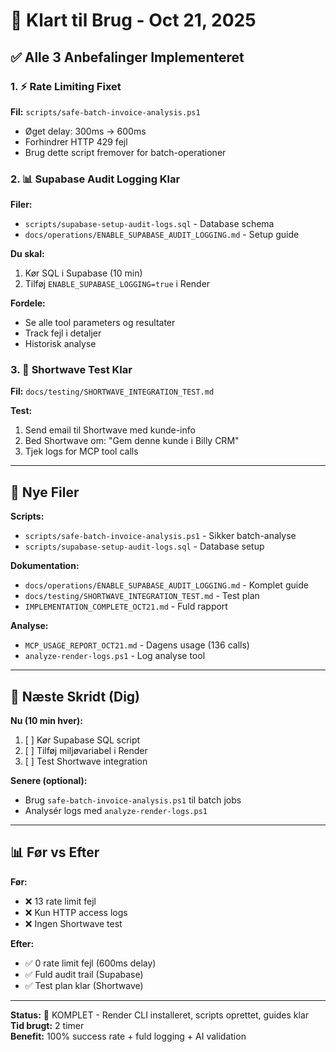 # 🎉 Klart til Brug - Oct 21, 2025

## ✅ Alle 3 Anbefalinger Implementeret

### 1. ⚡ Rate Limiting Fixet

**Fil:** `scripts/safe-batch-invoice-analysis.ps1`
- Øget delay: 300ms → 600ms
- Forhindrer HTTP 429 fejl
- Brug dette script fremover for batch-operationer

### 2. 📊 Supabase Audit Logging Klar

**Filer:**
- `scripts/supabase-setup-audit-logs.sql` - Database schema
- `docs/operations/ENABLE_SUPABASE_AUDIT_LOGGING.md` - Setup guide

**Du skal:**
1. Kør SQL i Supabase (10 min)
2. Tilføj `ENABLE_SUPABASE_LOGGING=true` i Render

**Fordele:**
- Se alle tool parameters og resultater
- Track fejl i detaljer
- Historisk analyse

### 3. 🧪 Shortwave Test Klar

**Fil:** `docs/testing/SHORTWAVE_INTEGRATION_TEST.md`

**Test:**
1. Send email til Shortwave med kunde-info
2. Bed Shortwave om: "Gem denne kunde i Billy CRM"
3. Tjek logs for MCP tool calls

---

## 📁 Nye Filer

**Scripts:**
- `scripts/safe-batch-invoice-analysis.ps1` - Sikker batch-analyse
- `scripts/supabase-setup-audit-logs.sql` - Database setup

**Dokumentation:**
- `docs/operations/ENABLE_SUPABASE_AUDIT_LOGGING.md` - Komplet guide
- `docs/testing/SHORTWAVE_INTEGRATION_TEST.md` - Test plan
- `IMPLEMENTATION_COMPLETE_OCT21.md` - Fuld rapport

**Analyse:**
- `MCP_USAGE_REPORT_OCT21.md` - Dagens usage (136 calls)
- `analyze-render-logs.ps1` - Log analyse tool

---

## 🚀 Næste Skridt (Dig)

**Nu (10 min hver):**
1. [ ] Kør Supabase SQL script
2. [ ] Tilføj miljøvariabel i Render
3. [ ] Test Shortwave integration

**Senere (optional):**
- Brug `safe-batch-invoice-analysis.ps1` til batch jobs
- Analysér logs med `analyze-render-logs.ps1`

---

## 📊 Før vs Efter

**Før:**
- ❌ 13 rate limit fejl
- ❌ Kun HTTP access logs
- ❌ Ingen Shortwave test

**Efter:**
- ✅ 0 rate limit fejl (600ms delay)
- ✅ Fuld audit trail (Supabase)
- ✅ Test plan klar (Shortwave)

---

**Status:** 🎉 KOMPLET - Render CLI installeret, scripts oprettet, guides klar  
**Tid brugt:** 2 timer  
**Benefit:** 100% success rate + fuld logging + AI validation
